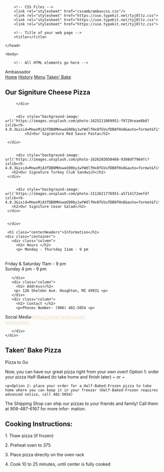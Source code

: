 <!DOCTYPE html>
<html lang="en">
	<head>
		<meta charset="UTF-8">

		<!-- CSS Files -->
		<link rel="stylesheet" href="cssamb/ambascss.css"/>
		<link rel="stylesheet" href="https://use.typekit.net/tyj0ltz.css">
		<link rel="stylesheet" href="https://use.typekit.net/tyj0ltz.css">
		<link rel="stylesheet" href="https://use.typekit.net/tyj0ltz.css">

		<!-- Title of your web page -->
		<title></title>

	</head>

	<body>

		<!-- All HTML elements go here -->

<nav class="sticky">
 <div class="topnav">
	 <div class="logo"> Ambassador</div>
	 <a class="home" href="ambassadorsite.html">Home</a>
	 <a href="history.html">History</a>
	 <a href="menu.html">Menu</a>
	 <a href="takenbake.html">Taken' Bake</a>
</div>
</nav>
 <div class="CSSgal">

   <!-- Don't wrap targets in parent -->
   <s id="s1"></s>
   <s id="s2"></s>
   <s id="s3"></s>
   <s id="s4"></s>

   <div class="slider">
     <div style="background-image: url('https://images.unsplash.com/photo-1513104890138-7c749659a591?ixlib=rb-4.0.3&ixid=MnwxMjA3fDB8MHxwaG90by1wYWdlfHx8fGVufDB8fHx8&auto=format&fit=crop&w=2940&q=80');">
       <h2>Our Signiture Cheese Pizza</h2>

		 </div>


		 <div style="background-image: url('https://images.unsplash.com/photo-1625211069951-f9729ceae8b8?ixlib=rb-4.0.3&ixid=MnwxMjA3fDB8MHxwaG90by1wYWdlfHx8fGVufDB8fHx8&auto=format&fit=crop&w=2948&q=80');">
			 <h2>Our Sigranture Red Sauce Pasta</h2>

     </div>


		 <div style="background-image: url('https://images.unsplash.com/photo-1626203050468-9308df7964fc?ixlib=rb-4.0.3&ixid=MnwxMjA3fDB8MHxwaG90by1wYWdlfHx8fGVufDB8fHx8&auto=format&fit=crop&w=2081&q=80');">
       <h2>Our Signature Turkey Club Sandwich</h2>
     </div>


		 <div style="background-image: url('https://images.unsplash.com/photo-1512621776951-a57141f2eefd?ixlib=rb-4.0.3&ixid=MnwxMjA3fDB8MHxwaG90by1wYWdlfHx8fGVufDB8fHx8&auto=format&fit=crop&w=3270&q=80');">
       <h2>Our Signiture Cezar Salad</h2>
     </div>


	 </div>

   <div class="prevNext">
     <div><a href="#s4"></a><a href="#s2"></a></div>
     <div><a href="#s1"></a><a href="#s3"></a></div>
     <div><a href="#s2"></a><a href="#s4"></a></div>
     <div><a href="#s3"></a><a href="#s1"></a></div>
   </div>
 </div>





<div class="nogap">
<div class="foodpaper">
 <div class="container">

	 <h1 class="centerHeaders">Information</h1>
	<div class="container">
	   <div class="column">
	     <h2> Hours </h2>
		 <p> Monday - Thursday 11am - 9 pm
<br>	Friday & Saturday 11am - 9 pm
</br>
 Sunday 4 pm - 9 pm<p>

	   </div>
	   <div class="column">
	     <h2> Address</h2>
		<p> 126 Shelden Ave. Houghton, MI 49931 <p>
	   </div>
	   <div class="column">
	     <h2> Contact </h2>
		 <p>Phones Number- (906) 482-5054 <p>

<p>Social Media-<a href="https://www.facebook.com/ambohoughton/" style="color: #E9DBB6"> https://www.facebookam<br>bohoughton</a></p>
<p>

	   </div>
	</div>

</div>



<div class="takenbake">

<h2> Taken’ Bake Pizza </h2>



<div class="bakecollumn">

<div class="box3">
 <div class="fontpizza"> <p> Pizza to Go <p> </div>

<div class="takeenbakein">
	<p>Now, you can have our great pizza right from your own oven!
Option 1: order your pizza Half-Baked (to take home and finish later)
~ or ~ <p>

	<p>Option 2: place your order for a Half-Baked-Frozen pizza to take home where you can keep it in your freezer (Half-Baked-Frozen requires advanced notice, call 482-5054)
The Shipping Shop can ship our pizzas to your friends and family!
Call them at 906-487-6167 for more infor- mation. <p>

</div>


<h2> Cooking Instructions: </h2>
<p>
1. Thaw pizza (if frozen)<p>
<p>2. Preheat oven to 375<p>
<p>3. Place pizza directly on the oven rack<p>
<p>4. Cook 10 to 25 minutes, until center is fully cooked<p>
</div>

</div>

</div>
</div>
</div>
